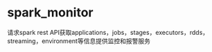 # spark_monitor
请求spark rest API获取applications，jobs，stages，executors，rdds，streaming，environment等信息提供监控和报警服务


